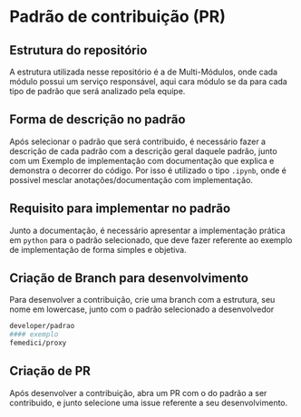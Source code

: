 # Padrão de contribuição (PR)

## Estrutura do repositório 

A estrutura utilizada nesse repositório é a de Multi-Módulos, onde cada módulo possui um serviço responsável, aqui cara módulo se da para cada tipo de padrão que será analizado pela equipe. 

## Forma de descrição no padrão

Após selecionar o padrão que será contribuido, é necessário fazer a descrição de cada padrão com a descrição geral daquele padrão, junto com um Exemplo de implementação com documentação que explica e demonstra o decorrer do código. Por isso é utilizado o tipo `.ipynb`, onde é possivel mesclar anotações/documentação com implementação.

## Requisito para implementar no padrão

Junto a documentação, é necessário apresentar a implementação prática em `python` para o padrão selecionado, que deve fazer referente ao exemplo de implementação de forma simples e objetiva.

## Criação de Branch para desenvolvimento

Para desenvolver a contribuição, crie uma branch com a estrutura, seu nome em lowercase, junto com o padrão selecionado a desenvolvedor 
```bash
developer/padrao 
#### exemplo
femedici/proxy
```

## Criação de PR

Após desenvolver a contribuição, abra um PR com o do padrão a ser contribuido, e junto selecione uma issue referente a seu desenvolvimento.
